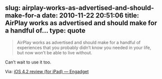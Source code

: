 slug: airplay-works-as-advertised-and-should-make-for-a
date: 2010-11-22 20:51:06
title: AirPlay works as advertised and should make for a handful of...
type: quote
---

> AirPlay works as advertised and should make for a handful of experiences that you probably didn’t know you needed in your life, but now won’t be able to live without.

Can’t wait to use it too.

 Via: [iOS 4.2 review (for iPad) — Engadget](http://www.engadget.com/2010/11/22/ios-4-2-review-for-ipad/)
